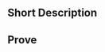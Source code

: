 ## Short Description
<describe what have you done>

## Prove
<screenshoot and shows the section you have been working on>